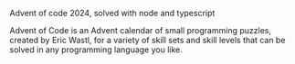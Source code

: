 Advent of code 2024, solved with node and typescript

Advent of Code is an Advent calendar of small programming puzzles, created by Eric Wastl, for a variety of skill sets and skill levels that can be solved in any programming language you like.
